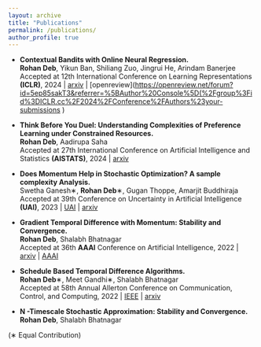 ```yaml
---
layout: archive
title: "Publications"
permalink: /publications/
author_profile: true
---
```


- **Contextual Bandits with Online Neural Regression.**  
**Rohan Deb**, Yikun Ban, Shiliang Zuo, Jingrui He, Arindam Banerjee  
Accepted at 12th International Conference on Learning Representations **(ICLR)**, 2024 | [arxiv](https://arxiv.org/abs/2312.07145) | [openreview](https://openreview.net/forum?id=5ep85sakT3&referrer=%5BAuthor%20Console%5D(%2Fgroup%3Fid%3DICLR.cc%2F2024%2FConference%2FAuthors%23your-submissions )  

- **Think Before You Duel: Understanding Complexities of Preference Learning under Constrained Resources.**  
**Rohan Deb**, Aadirupa Saha   
Accepted at 27th International Conference on Artificial Intelligence and Statistics **(AISTATS)**, 2024  | [arxiv](https://arxiv.org/abs/2312.17229)    

- **Does Momentum Help in Stochastic Optimization? A sample complexity Analysis.**  
Swetha Ganesh∗, **Rohan Deb**∗, Gugan Thoppe, Amarjit Buddhiraja  
Accepted at 39th Conference on Uncertainty in Artificial Intelligence **(UAI)**, 2023 | [UAI](https://proceedings.mlr.press/v216/ganesh23a.html) | [arxiv](https://arxiv.org/abs/2110.15547)  

- **Gradient Temporal Difference with Momentum: Stability and Convergence.**  
**Rohan Deb**, Shalabh Bhatnagar  
Accepted at 36th **AAAI** Conference on Artificial Intelligence, 2022 | [arxiv](https://arxiv.org/abs/2111.11004) | [AAAI](https://aaai.org/papers/06488-gradient-temporal-difference-with-momentum-stability-and-convergence/)  

- **Schedule Based Temporal Difference Algorithms.**  
**Rohan Deb**∗, Meet Gandhi∗, Shalabh Bhatnagar  
Accepted at 58th Annual Allerton Conference on Communication, Control, and Computing, 2022 | [IEEE](https://ieeexplore.ieee.org/document/9929388) | [arxiv](https://arxiv.org/abs/2110.15547)  

- **N -Timescale Stochastic Approximation: Stability and Convergence.**  
**Rohan Deb**, Shalabh Bhatnagar  

(∗ Equal Contribution)

